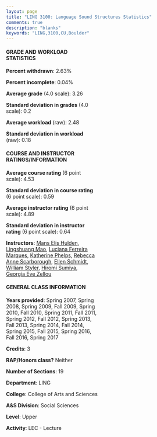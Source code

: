 ```yaml
---
layout: page
title: "LING 3100: Language Sound Structures Statistics"
comments: true
description: "blanks"
keywords: "LING,3100,CU,Boulder"
---
```

<head>
<script src="https://ajax.googleapis.com/ajax/libs/jquery/2.1.3/jquery.min.js"></script>
<script src="https://dl.dropboxusercontent.com/s/pc42nxpaw1ea4o9/highcharts.js?dl=0"></script>
<!-- <script src="../assets/js/highcharts.js"></script> -->
<style type="text/css">@font-face {
	font-family: "Bebas Neue";
	src: url(https://www.filehosting.org/file/details/544349/BebasNeue Regular.otf) format("opentype");
	}
	h1.Bebas { 
		font-family: "Bebas Neue", Verdana, Tahoma;
	}
</style>
</head>
<body>
	<div id="container" style="float: right; width: 45%; height: 88%; margin-left: 2.5%; margin-right: 2.5%;"></div>
	<script language="JavaScript">
		$(document).ready(function() {
		var chart = {type: 'column'};
		var title = {text: 'Grade Distribution'};
		var xAxis = {categories: ['A','B','C','D','F'],crosshair: true};
		var yAxis = {min: 0,title: {text: 'Percentage'}};
		var tooltip = {headerFormat: '<center><b><span style="font-size:20px">{point.key}</span></b></center>',
		               pointFormat: '<td style="padding:0"><b>{point.y:.1f}%</b></td>',
		               footerFormat: '</table>',shared: true,useHTML: true};
		var plotOptions = {column: {pointPadding: 0.0,borderWidth: 0}};  
		var credits = {enabled: false};var series= [{name: 'Percent',data: [50.03,34.18,12.16,1.45,2.18,]}];
		var json = {};
		json.chart = chart;
		json.title = title;
		json.tooltip = tooltip;
		json.xAxis = xAxis;
		json.yAxis = yAxis;  
		json.series = series;
		json.plotOptions = plotOptions;  
		json.credits = credits;
		$('#container').highcharts(json);
	});
	</script>
</body>
			   
#### GRADE AND WORKLOAD STATISTICS

**Percent withdrawn**: 2.63%

**Percent incomplete**: 0.04%

**Average grade** (4.0 scale): 3.26

**Standard deviation in grades** (4.0 scale): 0.2

**Average workload** (raw): 2.48

**Standard deviation in workload** (raw): 0.18

#### COURSE AND INSTRUCTOR RATINGS/INFORMATION

**Average course rating** (6 point scale): 4.53

**Standard deviation in course rating** (6 point scale): 0.59

**Average instructor rating** (6 point scale): 4.89

**Standard deviation in instructor rating** (6 point scale): 0.64

**Instructors**: <a href='../../instructors/Mans_Elis_Hulden'>Mans Elis Hulden</a>, <a href='../../instructors/Lingshuang_Mao'>Lingshuang Mao</a>, <a href='../../instructors/Luciana_Ferreira_Marques'>Luciana Ferreira Marques</a>, <a href='../../instructors/Katherine_Phelps'>Katherine Phelps</a>, <a href='../../instructors/Rebecca_Anne_Scarborough'>Rebecca Anne Scarborough</a>, <a href='../../instructors/Ellen_Schmidt'>Ellen Schmidt</a>, <a href='../../instructors/William_Styler'>William Styler</a>, <a href='../../instructors/Hiromi_Sumiya'>Hiromi Sumiya</a>, <a href='../../instructors/Georgia_Eve_Zellou'>Georgia Eve Zellou</a>

#### GENERAL CLASS INFORMATION

**Years provided**: Spring 2007, Spring 2008, Spring 2009, Fall 2009, Spring 2010, Fall 2010, Spring 2011, Fall 2011, Spring 2012, Fall 2012, Spring 2013, Fall 2013, Spring 2014, Fall 2014, Spring 2015, Fall 2015, Spring 2016, Fall 2016, Spring 2017

**Credits**: 3

**RAP/Honors class?** Neither

**Number of Sections**: 19

**Department**: LING

**College**: College of Arts and Sciences

**A&S Division**: Social Sciences

**Level**: Upper

**Activity**: LEC - Lecture
